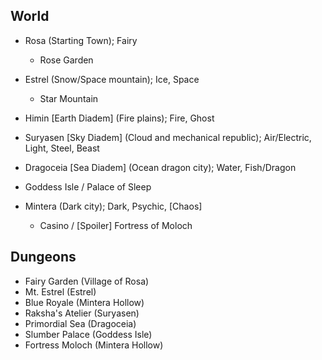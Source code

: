 ## World

- Rosa (Starting Town); Fairy
  - Rose Garden
- Estrel (Snow/Space mountain); Ice, Space
  - Star Mountain

- Himin [Earth Diadem] (Fire plains); Fire, Ghost
- Suryasen [Sky Diadem] (Cloud and mechanical republic); Air/Electric, Light, Steel, Beast
- Dragoceia [Sea Diadem] (Ocean dragon city); Water, Fish/Dragon
- Goddess Isle / Palace of Sleep
- Mintera (Dark city); Dark, Psychic, [Chaos]
  - Casino / [Spoiler] Fortress of Moloch

## Dungeons

- Fairy Garden (Village of Rosa)
- Mt. Estrel (Estrel)
- Blue Royale (Mintera Hollow)
- Raksha's Atelier (Suryasen)
- Primordial Sea (Dragoceia)
- Slumber Palace (Goddess Isle)
- Fortress Moloch (Mintera Hollow)